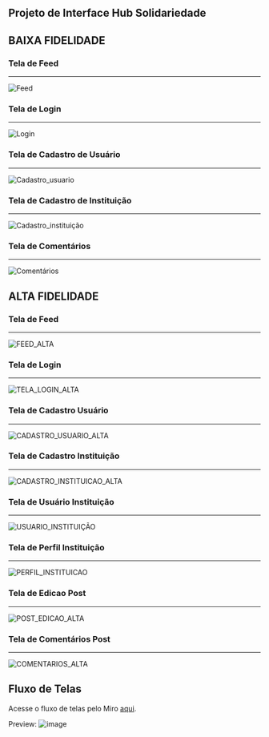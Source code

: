 ## Projeto de Interface Hub Solidariedade

## BAIXA FIDELIDADE


### Tela de Feed 
_________________________________________________

![Feed](https://github.com/ICEI-PUC-Minas-PMV-ADS/pmv-sint-2024-1-e5-proj-mov-t1-time-quarta-19-00/assets/90725686/184cfc6c-5d6f-4151-a811-bea0ca923840)


### Tela de Login
_________________________________________________

![Login](https://github.com/ICEI-PUC-Minas-PMV-ADS/pmv-sint-2024-1-e5-proj-mov-t1-time-quarta-19-00/assets/90725686/1272946e-d8c7-4c67-8419-501aaff86673)



### Tela de Cadastro de Usuário 
_________________________________________________

![Cadastro_usuario](https://github.com/ICEI-PUC-Minas-PMV-ADS/pmv-sint-2024-1-e5-proj-mov-t1-time-quarta-19-00/assets/90725686/c91ade7d-2ecb-4322-8348-d6761e7d485e)



### Tela de Cadastro de Instituição
_________________________________________________

![Cadastro_instituição](https://github.com/ICEI-PUC-Minas-PMV-ADS/pmv-sint-2024-1-e5-proj-mov-t1-time-quarta-19-00/assets/90725686/897d6cc4-7ce7-40ed-b1dc-723ad8ee6655)



### Tela de Comentários
_________________________________________________

![Comentários](https://github.com/ICEI-PUC-Minas-PMV-ADS/pmv-sint-2024-1-e5-proj-mov-t1-time-quarta-19-00/assets/90725686/23d2b3dd-b963-4871-833a-de6ddf08fb8b)




## ALTA FIDELIDADE 


### Tela de Feed 
_________________________________________________

![FEED_ALTA](https://github.com/ICEI-PUC-Minas-PMV-ADS/pmv-sint-2024-1-e5-proj-mov-t1-time-quarta-19-00/assets/90725686/2d4e93cb-6c2d-4f82-ad1c-a9cdeef232f6)

### Tela de Login 
_________________________________________________

![TELA_LOGIN_ALTA](https://github.com/ICEI-PUC-Minas-PMV-ADS/pmv-sint-2024-1-e5-proj-mov-t1-time-quarta-19-00/assets/90725686/97a711a9-38ea-41f6-9ef7-68090d7ca82d)

### Tela de Cadastro Usuário
_________________________________________________

![CADASTRO_USUARIO_ALTA](https://github.com/ICEI-PUC-Minas-PMV-ADS/pmv-sint-2024-1-e5-proj-mov-t1-time-quarta-19-00/assets/90725686/43c78c6a-6b1b-426c-a56e-f89e1c110685)

### Tela de Cadastro Instituição
_________________________________________________

![CADASTRO_INSTITUICAO_ALTA](https://github.com/ICEI-PUC-Minas-PMV-ADS/pmv-sint-2024-1-e5-proj-mov-t1-time-quarta-19-00/assets/90725686/1c050b4c-a2cb-44c1-a182-efc53874f090)

### Tela de Usuário Instituição
_________________________________________________

![USUARIO_INSTITUIÇÃO](https://github.com/ICEI-PUC-Minas-PMV-ADS/pmv-sint-2024-1-e5-proj-mov-t1-time-quarta-19-00/assets/90725686/3e6a30fc-70f8-4ce2-be9e-39031cef4304)


### Tela de Perfil Instituição 
_________________________________________________

![PERFIL_INSTITUICAO](https://github.com/ICEI-PUC-Minas-PMV-ADS/pmv-sint-2024-1-e5-proj-mov-t1-time-quarta-19-00/assets/90725686/e7b50d38-068b-4874-8d67-1aaa7040856d)

### Tela de Edicao Post 
_________________________________________________

![POST_EDICAO_ALTA](https://github.com/ICEI-PUC-Minas-PMV-ADS/pmv-sint-2024-1-e5-proj-mov-t1-time-quarta-19-00/assets/90725686/f9bce883-25e5-4a34-aa1a-45614ca3de41)

### Tela de Comentários Post
_________________________________________________

![COMENTARIOS_ALTA](https://github.com/ICEI-PUC-Minas-PMV-ADS/pmv-sint-2024-1-e5-proj-mov-t1-time-quarta-19-00/assets/90725686/65453d18-4c4d-424d-ae3a-527689d367c1)



## Fluxo de Telas

Acesse o fluxo de telas pelo Miro [aqui](https://miro.com/app/board/uXjVK5U_G8A=/?share_link_id=296242845437).

Preview:
![image](https://github.com/ICEI-PUC-Minas-PMV-ADS/pmv-sint-2024-1-e5-proj-mov-t1-time-quarta-19-00/assets/79456516/05956fd3-5af6-4ab4-860b-4706d10ada8b)
























